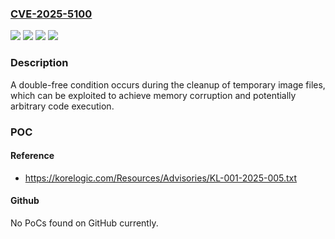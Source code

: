### [CVE-2025-5100](https://cve.mitre.org/cgi-bin/cvename.cgi?name=CVE-2025-5100)
![](https://img.shields.io/static/v1?label=Product&message=PrinterShare%20Mobile%20Print&color=blue)
![](https://img.shields.io/static/v1?label=Version&message=12.15.01%20&color=brightgreen)
![](https://img.shields.io/static/v1?label=Vulnerability&message=CWE-415%20Double%20Free&color=brightgreen)
![](https://img.shields.io/static/v1?label=Vulnerability&message=CWE-416%20Use%20After%20Free&color=brightgreen)

### Description

A double-free condition occurs during the cleanup of temporary image files, which can be exploited to achieve memory corruption and potentially arbitrary code execution.

### POC

#### Reference
- https://korelogic.com/Resources/Advisories/KL-001-2025-005.txt

#### Github
No PoCs found on GitHub currently.

